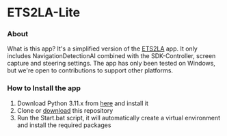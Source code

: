 # ETS2LA-Lite


### About

What is this app?
It's a simplified version of the [ETS2LA](https://github.com/ETS2LA/Euro-Truck-Simulator-2-Lane-Assist) app.
It only includes NavigationDetectionAI combined with the SDK-Controller, screen capture and steering settings.
The app has only been tested on Windows, but we're open to contributions to support other platforms.


### How to Install the app

1. Download Python 3.11.x from [here](https://www.python.org/downloads/windows/) and install it
2. Clone or [download](https://github.com/ETS2LA/lite/archive/refs/heads/main.zip) this repository
3. Run the Start.bat script, it will automatically create a virtual environment and install the required packages